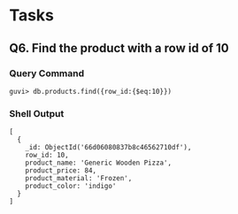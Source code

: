 # Tasks

## Q6. Find the product with a row id of 10

### Query Command

```console
guvi> db.products.find({row_id:{$eq:10}})
```

### Shell Output

```console
[
  {
    _id: ObjectId('66d06080837b8c46562710df'),
    row_id: 10,
    product_name: 'Generic Wooden Pizza',
    product_price: 84,
    product_material: 'Frozen',
    product_color: 'indigo'
  }
]
```
